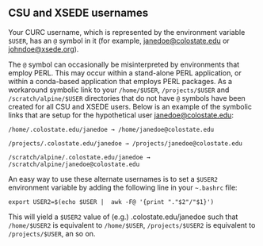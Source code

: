 ## CSU and XSEDE usernames

Your CURC username, which is represented by the environment variable `$USER`, has an `@` symbol in it (for example, janedoe@colostate.edu or johndoe@xsede.org). 

The `@` symbol can occasionally be misinterpreted by environments that employ PERL. This may occur within a stand-alone PERL application, or within a conda-based application that employs PERL packages. As a workaround symbolic link to your `/home/$USER`, `/projects/$USER` and `/scratch/alpine/$USER` directories that do not have `@` symbols have been created for all CSU and XSEDE users. Below is an example of the symbolic links that are setup for the hypothetical user janedoe@colostate.edu:

```
/home/.colostate.edu/janedoe → /home/janedoe@colostate.edu

/projects/.colostate.edu/janedoe → /projects/janedoe@colostate.edu

/scratch/alpine/.colostate.edu/janedoe → /scratch/alpine/janedoe@colostate.edu
```

An easy way to use these alternate usernames is to set a `$USER2` environment variable by adding the following line in your `~.bashrc` file:

```
export USER2=$(echo $USER |  awk -F@ '{print "."$2"/"$1}')
```

This will yield a `$USER2` value of (e.g.) .colostate.edu/janedoe such that `/home/$USER2` is equivalent to `/home/$USER`, `/projects/$USER2` is equivalent to `/projects/$USER`, an so on.

